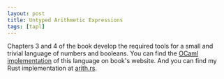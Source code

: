 ```yaml
---
layout: post
title: Untyped Arithmetic Expressions
tags: [tapl]
---
```

Chapters 3 and 4 of the book develop the required tools for a small and trivial language of numbers and booleans.  You can find the [OCaml implementation](https://www.cis.upenn.edu/~bcpierce/tapl/checkers/arith.tar.gz) of this language on book's website.  And you can find my Rust implementation at [arith.rs](https://github.com/amir/tapl.rs/blob/master/src/tapl/arith.rs).
